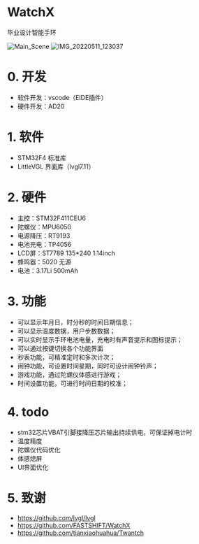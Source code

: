 # WatchX 

毕业设计智能手环

![Main_Scene](https://user-images.githubusercontent.com/70246846/227701753-35052132-d3d5-47de-9e95-39b077187813.jpg)
![IMG_20220511_123037](https://user-images.githubusercontent.com/70246846/227701957-23137809-59ea-498f-b79e-4d6e6e7adfef.jpg)


# 0. 开发

- 软件开发：vscode（EIDE插件）
- 硬件开发：AD20

# 1. 软件

- STM32F4 标准库
- LittleVGL 界面库（lvgl7.11）

# 2. 硬件

- 主控：STM32F411CEU6
- 陀螺仪：MPU6050
- 电源降压：RT9193
- 电池充电：TP4056
- LCD屏：ST7789 135*240 1.14inch
- 蜂鸣器：5020 无源
- 电池：3.17Li 500mAh
# 3. 功能

- 可以显示年月日，时分秒的时间日期信息；
- 可以显示温度数据，用户步数数据；
- 可以实时显示手环电池电量，充电时有声音提示和图标提示；
- 可以通过按键切换各个功能界面
- 秒表功能，可精准定时和多次计次；
- 闹钟功能，可设置时间星期，同时可设计闹钟铃声；
- 游戏功能，通过陀螺仪体感进行游戏；
- 时间设置功能，可进行时间日期的校准；

# 4. todo

- stm32芯片VBAT引脚接降压芯片输出持续供电，可保证掉电计时
- 温度精度
- 陀螺仪代码优化
- 体感熄屏
- UI界面优化



# 5. 致谢
- https://github.com/lvgl/lvgl
- https://github.com/FASTSHIFT/WatchX
- https://github.com/tianxiaohuahua/Twantch






